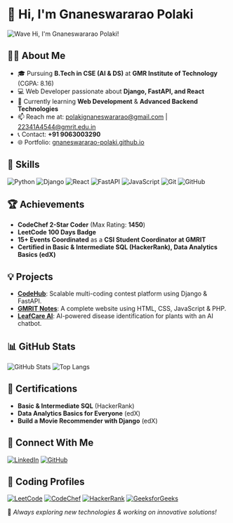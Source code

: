 # 👋 Hi, I'm Gnaneswararao Polaki

![Wave](https://raw.githubusercontent.com/GNANESWARARAO-POLAKI/GNANESWARARAO-POLAKI/main/wave.gif) Hi, I'm Gnaneswararao Polaki!

## 👨‍💻 About Me
- 🎓 Pursuing **B.Tech in CSE (AI & DS)** at **GMR Institute of Technology** (CGPA: 8.16)
- 💻 Web Developer passionate about **Django, FastAPI, and React**
- 🌱 Currently learning **Web Development** & **Advanced Backend Technologies**
- 📫 Reach me at: [polakignaneswararao@gmail.com](mailto:polakignaneswararao@gmail.com) | [22341A4544@gmrit.edu.in](mailto:22341A4544@gmrit.edu.in)
- 📞 Contact: **+91 9063003290**
-  🌐 Portfolio: [gnaneswararao-polaki.github.io](https://gnaneswararao-polaki.github.io)

## 🚀 Skills
![Python](https://img.shields.io/badge/Python-3776AB?style=for-the-badge&logo=python&logoColor=white)
![Django](https://img.shields.io/badge/Django-092E20?style=for-the-badge&logo=django&logoColor=white)
![React](https://img.shields.io/badge/React-20232A?style=for-the-badge&logo=react&logoColor=61DAFB)
![FastAPI](https://img.shields.io/badge/FastAPI-009688?style=for-the-badge&logo=fastapi&logoColor=white)
![JavaScript](https://img.shields.io/badge/JavaScript-F7DF1E?style=for-the-badge&logo=javascript&logoColor=black)
![Git](https://img.shields.io/badge/Git-F05032?style=for-the-badge&logo=git&logoColor=white)
![GitHub](https://img.shields.io/badge/GitHub-181717?style=for-the-badge&logo=github&logoColor=white)

## 🏆 Achievements
- **CodeChef 2-Star Coder** (Max Rating: **1450**)
- **LeetCode 100 Days Badge**
- **15+ Events Coordinated** as a **CSI Student Coordinator at GMRIT**
- **Certified in Basic & Intermediate SQL (HackerRank), Data Analytics Basics (edX)**

## 💡 Projects
- **[CodeHub](https://github.com/GNANESWARARAO-POLAKI/CodeHub)**: Scalable multi-coding contest platform using Django & FastAPI.
- **[GMRIT Notes](https://github.com/GNANESWARARAO-POLAKI/GMRIT-Notes)**: A complete website using HTML, CSS, JavaScript & PHP.
- **[LeafCare AI](https://leafcareai.vercel.app)**: AI-powered disease identification for plants with an AI chatbot.

## 📊 GitHub Stats
![GitHub Stats](https://github-readme-stats.vercel.app/api?username=GNANESWARARAO-POLAKI&show_icons=true&theme=radical)
![Top Langs](https://github-readme-stats.vercel.app/api/top-langs/?username=GNANESWARARAO-POLAKI&layout=compact&theme=radical)

## 🎯 Certifications
- **Basic & Intermediate SQL** (HackerRank)
- **Data Analytics Basics for Everyone** (edX)
- **Build a Movie Recommender with Django** (edX)

## 🤝 Connect With Me
[![LinkedIn](https://img.shields.io/badge/LinkedIn-blue?style=for-the-badge&logo=linkedin)](https://www.linkedin.com/in/gnaneswararao-polaki-b32113257)
[![GitHub](https://img.shields.io/badge/GitHub-black?style=for-the-badge&logo=github)](https://github.com/GNANESWARARAO-POLAKI)

## 🧠 Coding Profiles

[![LeetCode](https://img.shields.io/badge/LeetCode-FFA116?style=for-the-badge&logo=leetcode&logoColor=black)](https://leetcode.com/u/GNANESWARARAO/)
[![CodeChef](https://img.shields.io/badge/CodeChef-5B4638?style=for-the-badge&logo=codechef&logoColor=white)](https://www.codechef.com/users/gnaneswararao2)
[![HackerRank](https://img.shields.io/badge/HackerRank-2EC866?style=for-the-badge&logo=hackerrank&logoColor=white)](https://www.hackerrank.com/gnaneswararao1)
[![GeeksforGeeks](https://img.shields.io/badge/GeeksforGeeks-0F9D58?style=for-the-badge&logo=geeksforgeeks&logoColor=white)](https://auth.geeksforgeeks.org/user/polakignan9gu3/profile)


🚀 *Always exploring new technologies & working on innovative solutions!*
